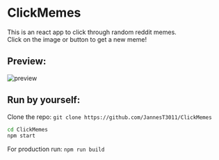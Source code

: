 # ClickMemes

This is an react app to click through random reddit memes. <br>
Click on the image or button to get a new meme!

## Preview:

![preview](https://github.com/JannesT3011/ClickMemes/blob/main/previewImg)

## Run by yourself:

Clone the repo: 
`git clone https://github.com/JannesT3011/ClickMemes`

```bash
cd ClickMemes
npm start
```
For production run:
`npm run build`